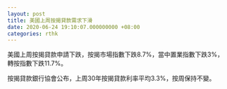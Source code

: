 ```yaml
---
layout: post
title: 美國上周按揭貸款需求下滑
date: 2020-06-24 19:10:07.000000000 +08:00
categories: rthk
---
```


美國上周按揭貸款申請下跌，按揭市場指數下跌8.7%，當中置業指數下跌3%，轉按指數下跌11.7%。

按揭貸款銀行協會公布，上周30年按揭貸款利率平均3.3%，按周保持不變。
